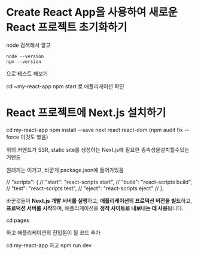 # Create React App을 사용하여 새로운 React 프로젝트 초기화하기

node 검색해서 깔고 

``` 
node --version
npm --version
```

으로 테스트 해보기

cd ~my-react-app
npm start
로 애플리케이션 확인

# React 프로젝트에 Next.js 설치하기
cd my-react-app
npm install --save next react react-dom (npm audit fix --force 이것도 했음) 

위의 커맨드가 SSR, static site를 생성하는 Next.js에 필요한 종속성을설치할수있는 커맨드

원래꺼는 이거고, 바꾼게 package.json에 들어가있음

// "scripts": {
  //   "start": "react-scripts start",
  //   "build": "react-scripts build",
  //   "test": "react-scripts test",
  //   "eject": "react-scripts eject"
  // },


바꾼것들이 **Next.js 개발 서버를 실행**하고, **애플리케이션의 프로덕션 버전을 빌드**하고, **프로덕션 서버를 시작**하며, 애플리케이션을 **정적 사이트로 내보내는 데 사용**됩니다.

cd pages 

하고 애플리케이션의 진입점이 될 코드 추가

cd my-react-app 하고
npm run dev
